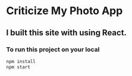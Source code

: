 # Criticize My Photo App
## I built this site with using React.
### To run this project on your local 
```bash
npm install
npm start
```

